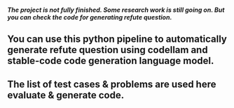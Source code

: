 ##### The project is not fully finished. Some research work is still going on. But you can check the code for generating refute question.
## You can use this python pipeline to automatically generate refute question using codellam and stable-code code generation language model.
## The list of test cases & problems are used here evaluate & generate code.
